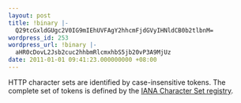 ```yaml
---
layout: post
title: !binary |-
  Q29tcGxldGUgc2V0IG9mIEhUVFAgY2hhcmFjdGVyIHNldCB0b2tlbnM=
wordpress_id: 253
wordpress_url: !binary |-
  aHR0cDovL2Jsb2cuc2hhbmRlcmxhbS5jb20vP3A9MjUz
date: 2011-01-01 09:41:23.000000000 +08:00
---
```

HTTP character sets are identified by case-insensitive tokens. The complete set of tokens is defined by the <a href="http://www.iana.org/assignments/character-sets">IANA Character Set registry</a>. 
